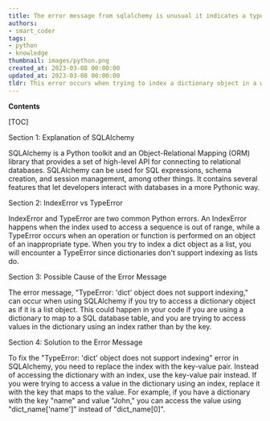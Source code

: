 ```yaml
---
title: The error message from sqlalchemy is unusual it indicates a typeerror with the message "dict" object cannot be indexed
authors:
- smart_coder
tags:
- python
- knowledge
thumbnail: images/python.png
created_at: 2023-03-08 00:00:00
updated_at: 2023-03-08 00:00:00
tldr: This error occurs when trying to index a dictionary object in a way that is not supported, which may indicate a syntax error or incorrect use of the object.
---
```


**Contents**

[TOC]

Section 1: Explanation of SQLAlchemy

SQLAlchemy is a Python toolkit and an Object-Relational Mapping (ORM) library that provides a set of high-level API for connecting to relational databases. SQLAlchemy can be used for SQL expressions, schema creation, and session management, among other things. It contains several features that let developers interact with databases in a more Pythonic way.

Section 2: IndexError vs TypeError

IndexError and TypeError are two common Python errors. An IndexError happens when the index used to access a sequence is out of range, while a TypeError occurs when an operation or function is performed on an object of an inappropriate type. When you try to index a dict object as a list, you will encounter a TypeError since dictionaries don't support indexing as lists do. 

Section 3: Possible Cause of the Error Message

The error message, "TypeError: 'dict' object does not support indexing," can occur when using SQLAlchemy if you try to access a dictionary object as if it is a list object. This could happen in your code if you are using a dictionary to map to a SQL database table, and you are trying to access values in the dictionary using an index rather than by the key.

Section 4: Solution to the Error Message

To fix the "TypeError: 'dict' object does not support indexing" error in SQLAlchemy, you need to replace the index with the key-value pair. Instead of accessing the dictionary with an index, use the key-value pair instead. If you were trying to access a value in the dictionary using an index, replace it with the key that maps to the value. For example, if you have a dictionary with the key "name" and value "John," you can access the value using "dict_name['name']" instead of "dict_name[0]".

